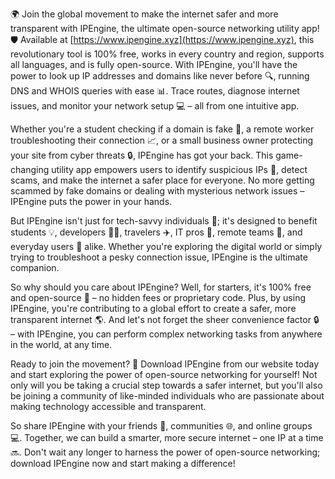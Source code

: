 🌍 Join the global movement to make the internet safer and more transparent with IPEngine, the ultimate open-source networking utility app! 🛡️ Available at [https://www.ipengine.xyz](https://www.ipengine.xyz), this revolutionary tool is 100% free, works in every country and region, supports all languages, and is fully open-source. With IPEngine, you'll have the power to look up IP addresses and domains like never before 🔍, running DNS and WHOIS queries with ease 📊. Trace routes, diagnose internet issues, and monitor your network setup 💻 – all from one intuitive app.

Whether you're a student checking if a domain is fake 🤔, a remote worker troubleshooting their connection 📈, or a small business owner protecting your site from cyber threats 🔒, IPEngine has got your back. This game-changing utility app empowers users to identify suspicious IPs 👀, detect scams, and make the internet a safer place for everyone. No more getting scammed by fake domains or dealing with mysterious network issues – IPEngine puts the power in your hands.

But IPEngine isn't just for tech-savvy individuals 🤖; it's designed to benefit students 💡, developers 👩‍💻, travelers ✈️, IT pros 🔧, remote teams 🏢, and everyday users 📱 alike. Whether you're exploring the digital world or simply trying to troubleshoot a pesky connection issue, IPEngine is the ultimate companion.

So why should you care about IPEngine? Well, for starters, it's 100% free and open-source 💸 – no hidden fees or proprietary code. Plus, by using IPEngine, you're contributing to a global effort to create a safer, more transparent internet 🌎. And let's not forget the sheer convenience factor 🔒 – with IPEngine, you can perform complex networking tasks from anywhere in the world, at any time.

Ready to join the movement? 🚀 Download IPEngine from our website today and start exploring the power of open-source networking for yourself! Not only will you be taking a crucial step towards a safer internet, but you'll also be joining a community of like-minded individuals who are passionate about making technology accessible and transparent.

So share IPEngine with your friends 👫, communities 🌐, and online groups 💻. Together, we can build a smarter, more secure internet – one IP at a time 🔜. Don't wait any longer to harness the power of open-source networking; download IPEngine now and start making a difference!